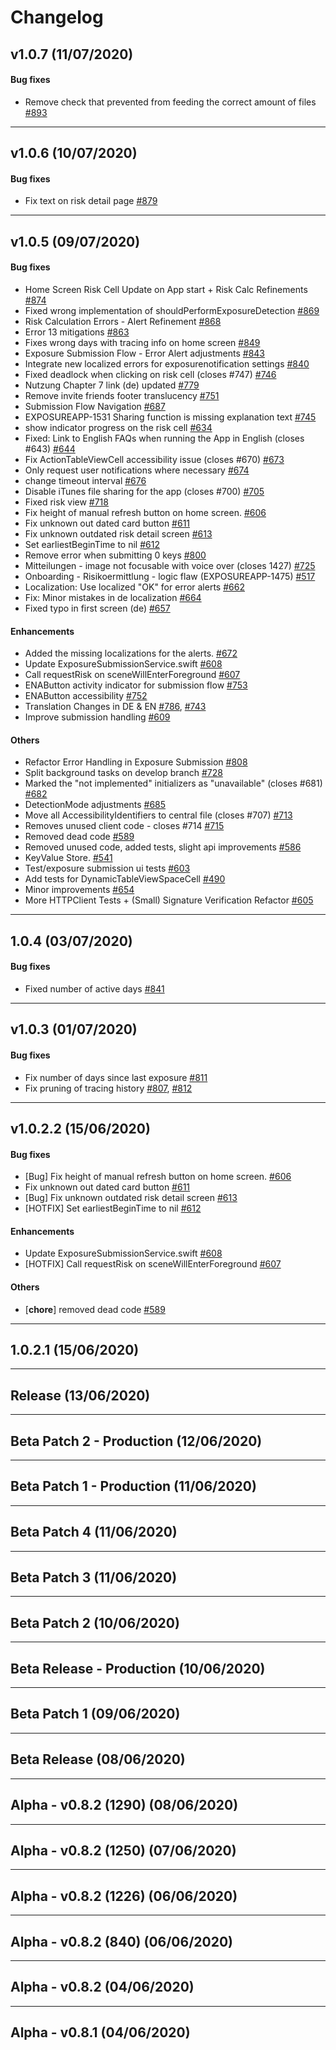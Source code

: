 # Changelog

## v1.0.7 (11/07/2020)
#### Bug fixes

-  Remove check that prevented from feeding the correct amount of files [#893](https://github.com/corona-warn-app/cwa-app-ios/pull/893)

---

## v1.0.6 (10/07/2020)
#### Bug fixes

-  Fix text on risk detail page [#879](https://github.com/corona-warn-app/cwa-app-ios/pull/879)

---

## v1.0.5 (09/07/2020)
#### Bug fixes
-  Home Screen Risk Cell Update on App start + Risk Calc Refinements [#874](https://github.com/corona-warn-app/cwa-app-ios/pull/874)
-  Fixed wrong implementation of shouldPerformExposureDetection [#869](https://github.com/corona-warn-app/cwa-app-ios/pull/869)
-  Risk Calculation Errors - Alert Refinement  [#868](https://github.com/corona-warn-app/cwa-app-ios/pull/868)
-  Error 13 mitigations [#863](https://github.com/corona-warn-app/cwa-app-ios/pull/863)
-  Fixes wrong days with tracing info on home screen [#849](https://github.com/corona-warn-app/cwa-app-ios/pull/849)
-  Exposure Submission Flow - Error Alert adjustments [#843](https://github.com/corona-warn-app/cwa-app-ios/pull/843)
-  Integrate new localized errors for exposurenotification settings [#840](https://github.com/corona-warn-app/cwa-app-ios/pull/840)
-  Fixed deadlock when clicking on risk cell (closes #747) [#746](https://github.com/corona-warn-app/cwa-app-ios/pull/746)
-  Nutzung Chapter 7 link (de) updated [#779](https://github.com/corona-warn-app/cwa-app-ios/pull/779)
-  Remove invite friends footer translucency [#751](https://github.com/corona-warn-app/cwa-app-ios/pull/751)
-  Submission Flow Navigation [#687](https://github.com/corona-warn-app/cwa-app-ios/pull/687)
-  EXPOSUREAPP-1531 Sharing function is missing explanation text [#745](https://github.com/corona-warn-app/cwa-app-ios/pull/745)
-  show indicator progress on the risk cell [#634](https://github.com/corona-warn-app/cwa-app-ios/pull/634)
-  Fixed: Link to English FAQs when running the App in English (closes #643) [#644](https://github.com/corona-warn-app/cwa-app-ios/pull/644)
-  Fix ActionTableViewCell accessibility issue (closes #670) [#673](https://github.com/corona-warn-app/cwa-app-ios/pull/673)
-  Only request user notifications where necessary [#674](https://github.com/corona-warn-app/cwa-app-ios/pull/674)
-  change timeout interval [#676](https://github.com/corona-warn-app/cwa-app-ios/pull/676)
-  Disable iTunes file sharing for the app (closes #700) [#705](https://github.com/corona-warn-app/cwa-app-ios/pull/705)
-  Fixed risk view [#718](https://github.com/corona-warn-app/cwa-app-ios/pull/718)
-  Fix height of manual refresh button on home screen. [#606](https://github.com/corona-warn-app/cwa-app-ios/pull/606)
-  Fix unknown out dated card button [#611](https://github.com/corona-warn-app/cwa-app-ios/pull/611)
-  Fix unknown outdated risk detail screen [#613](https://github.com/corona-warn-app/cwa-app-ios/pull/613)
-  Set earliestBeginTime to nil [#612](https://github.com/corona-warn-app/cwa-app-ios/pull/612)
-  Remove error when submitting 0 keys [#800](https://github.com/corona-warn-app/cwa-app-ios/pull/800)
-  Mitteilungen - image not focusable with voice over (closes 1427) [#725](https://github.com/corona-warn-app/cwa-app-ios/pull/725)
-  Onboarding - Risikoermittlung - logic flaw (EXPOSUREAPP-1475) [#517](https://github.com/corona-warn-app/cwa-app-ios/pull/517)
-  Localization: Use localized "OK" for error alerts [#662](https://github.com/corona-warn-app/cwa-app-ios/pull/662)
-  Fix: Minor mistakes in de localization [#664](https://github.com/corona-warn-app/cwa-app-ios/pull/664)
-  Fixed typo in first screen (de) [#657](https://github.com/corona-warn-app/cwa-app-ios/pull/657)

#### Enhancements

-  Added the missing localizations for the alerts. [#672](https://github.com/corona-warn-app/cwa-app-ios/pull/672)
-  Update ExposureSubmissionService.swift [#608](https://github.com/corona-warn-app/cwa-app-ios/pull/608)
-  Call requestRisk on sceneWillEnterForeground [#607](https://github.com/corona-warn-app/cwa-app-ios/pull/607)
-  ENAButton activity indicator for submission flow [#753](https://github.com/corona-warn-app/cwa-app-ios/pull/753)
-  ENAButton accessibility [#752](https://github.com/corona-warn-app/cwa-app-ios/pull/752)
-  Translation Changes in DE & EN [#786](https://github.com/corona-warn-app/cwa-app-ios/pull/786), [#743](https://github.com/corona-warn-app/cwa-app-ios/pull/743)
-  Improve submission handling [#609](https://github.com/corona-warn-app/cwa-app-ios/pull/609)

#### Others

-  Refactor Error Handling in Exposure Submission [#808](https://github.com/corona-warn-app/cwa-app-ios/pull/808)
-  Split background tasks on develop branch [#728](https://github.com/corona-warn-app/cwa-app-ios/pull/728)
-  Marked the "not implemented" initializers as "unavailable" (closes #681) [#682](https://github.com/corona-warn-app/cwa-app-ios/pull/682)
-  DetectionMode adjustments [#685](https://github.com/corona-warn-app/cwa-app-ios/pull/685)
-  Move all AccessibilityIdentifiers to central file (closes #707) [#713](https://github.com/corona-warn-app/cwa-app-ios/pull/713)
-  Removes unused client code - closes #714 [#715](https://github.com/corona-warn-app/cwa-app-ios/pull/715)
-  Removed dead code [#589](https://github.com/corona-warn-app/cwa-app-ios/pull/589)
-  Removed unused code, added tests, slight api improvements [#586](https://github.com/corona-warn-app/cwa-app-ios/pull/586)
-  KeyValue Store. [#541](https://github.com/corona-warn-app/cwa-app-ios/pull/541)
-  Test/exposure submission ui tests [#603](https://github.com/corona-warn-app/cwa-app-ios/pull/603)
-  Add tests for DynamicTableViewSpaceCell [#490](https://github.com/corona-warn-app/cwa-app-ios/pull/490)
-  Minor improvements [#654](https://github.com/corona-warn-app/cwa-app-ios/pull/654)
-  More HTTPClient Tests + (Small) Signature Verification Refactor [#605](https://github.com/corona-warn-app/cwa-app-ios/pull/605)

---

## 1.0.4 (03/07/2020)
#### Bug fixes
-  Fixed number of active days [#841](https://github.com/corona-warn-app/cwa-app-ios/pull/841)

---

## v1.0.3 (01/07/2020)
#### Bug fixes

-  Fix number of days since last exposure [#811](https://github.com/corona-warn-app/cwa-app-ios/pull/811)
-  Fix pruning of tracing history [#807](https://github.com/corona-warn-app/cwa-app-ios/pull/807), [#812](https://github.com/corona-warn-app/cwa-app-ios/pull/812)


---

## v1.0.2.2 (15/06/2020)

#### Bug fixes

-  [Bug] Fix height of manual refresh button on home screen. [#606](https://github.com/corona-warn-app/cwa-app-ios/pull/606)
-  Fix unknown out dated card button [#611](https://github.com/corona-warn-app/cwa-app-ios/pull/611)
-  [Bug] Fix unknown outdated risk detail screen [#613](https://github.com/corona-warn-app/cwa-app-ios/pull/613)
-  [HOTFIX] Set earliestBeginTime to nil [#612](https://github.com/corona-warn-app/cwa-app-ios/pull/612)

#### Enhancements

-  Update ExposureSubmissionService.swift [#608](https://github.com/corona-warn-app/cwa-app-ios/pull/608)
-  [HOTFIX] Call requestRisk on sceneWillEnterForeground [#607](https://github.com/corona-warn-app/cwa-app-ios/pull/607)

#### Others

- [**chore**] removed dead code [#589](https://github.com/corona-warn-app/cwa-app-ios/pull/589)

---

## 1.0.2.1 (15/06/2020)

---

## Release (13/06/2020)

---

## Beta Patch 2 - Production (12/06/2020)

---

## Beta Patch 1 - Production (11/06/2020)

---

## Beta Patch 4 (11/06/2020)

---

## Beta Patch 3 (11/06/2020)

---

## Beta Patch 2 (10/06/2020)

---

## Beta Release - Production (10/06/2020)

---

## Beta Patch 1 (09/06/2020)

---

## Beta Release (08/06/2020)

---

## Alpha - v0.8.2 (1290) (08/06/2020)

---

## Alpha - v0.8.2 (1250) (07/06/2020)

---

## Alpha - v0.8.2 (1226) (06/06/2020)

---

## Alpha - v0.8.2 (840) (06/06/2020)

---

## Alpha - v0.8.2 (04/06/2020)

---

## Alpha - v0.8.1 (04/06/2020)
